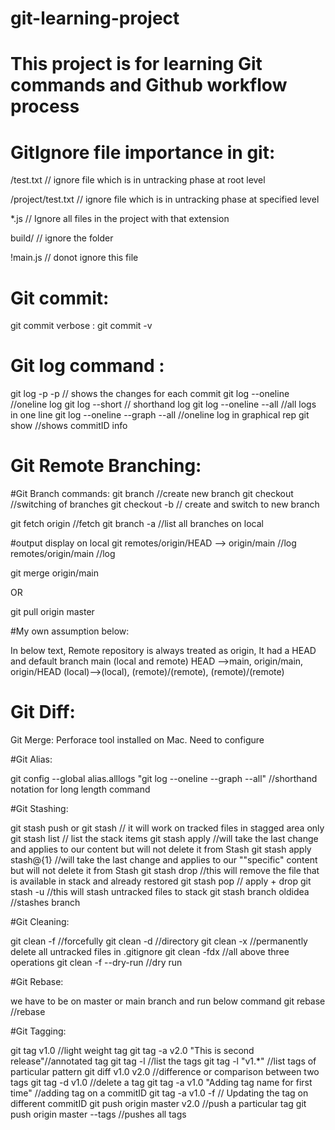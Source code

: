 # git-learning-project
This project is for learning Git commands and Github workflow process
========================================================================================
# GitIgnore file importance in git:

/test.txt         // ignore file which is in untracking phase at root level

/project/test.txt // ignore file which is in untracking phase at specified level

 *.js             // Ignore all files in the project with that extension

 build/           // ignore the folder

 !main.js         // donot ignore this file


# Git commit:

git commit verbose : git commit -v


# Git log command :

git log -p
-p // shows the changes for each commit
git log --oneline //oneline log
git log --short // shorthand log
git log --oneline --all //all logs in one line
git log --oneline --graph --all //oneline log in graphical rep
git show <commitID> //shows commitID info


# Git Remote Branching:

#Git Branch commands:
git branch <branch-name> //create new branch
git checkout <branch-name> //switching of branches
git checkout -b <brnach-name> // create and switch to new branch

git fetch origin //fetch
git branch -a //list all branches on local

#output display on local git
remotes/origin/HEAD --> origin/main //log
remotes/origin/main //log

git merge origin/main

OR

git pull origin master


#My own assumption below:

In below text, Remote repository is always treated as origin,
It had a HEAD and default branch main (local and remote)
HEAD -->main, origin/main, origin/HEAD
(local)-->(local), (remote)/(remote), (remote)/(remote)


# Git Diff:

Git Merge:
Perforace tool installed on Mac. Need to configure

#Git Alias:

git config --global alias.alllogs "git log --oneline --graph --all" //shorthand
notation for long length command


#Git Stashing:

git stash push or git stash // it will work on tracked files in stagged area only
git stash list // list the stack items
git stash apply //will take the last change and applies to our content but will not delete it from Stash
git stash apply stash@{1} //will take the last change and applies to our ""specific" content but will not delete it from Stash
git stash drop //this will remove the file that is available in stack and already restored
git stash pop // apply + drop
git stash -u //this will stash untracked files to stack
git stash branch oldidea //stashes branch


#Git Cleaning:

git clean -f  //forcefully
git clean -d //directory
git clean -x //permanently delete all untracked files in .gitignore
git clean -fdx //all above three operations
git clean -f --dry-run //dry run


#Git Rebase:

we have to be on master or main branch and run below command
git rebase <feature1-branch> //rebase


#Git Tagging:

git tag v1.0 //light weight tag
git tag -a v2.0 "This is second release"//annotated tag
git tag -l //list the tags
git tag -l "v1.*" //list tags of particular pattern
git diff v1.0 v2.0 //difference or comparison between two tags
git tag -d v1.0 //delete a tag
git tag -a v1.0 <FirstcommitID> "Adding tag name for first time" //adding tag on a commitID
git tag -a v1.0 -f <SecondcommitID> // Updating the tag on different commitID
git push origin master v2.0 //push a particular tag
git push origin master --tags //pushes all tags
